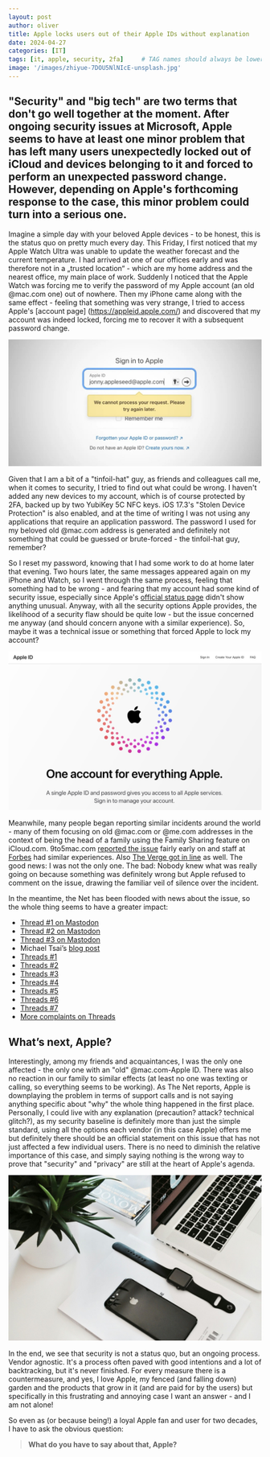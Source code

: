 ```yaml
---
layout: post
author: oliver
title: Apple locks users out of their Apple IDs without explanation
date: 2024-04-27
categories: [IT]
tags: [it, apple, security, 2fa]     # TAG names should always be lowercase
image: '/images/zhiyue-7DOU5NlNIcE-unsplash.jpg'
---
```


## "Security" and "big tech" are two terms that don't go well together at the moment. After ongoing security issues at Microsoft, Apple seems to have at least one minor problem that has left many users unexpectedly locked out of iCloud and devices belonging to it and forced to perform an unexpected password change. However, depending on Apple's forthcoming response to the case, this minor problem could turn into a serious one.

Imagine a simple day with your beloved Apple devices - to be honest, this is the status quo on pretty much every day. This Friday, I first noticed that my Apple Watch Ultra was unable to update the weather forecast and the current temperature. I had arrived at one of our offices early and was therefore not in a „trusted location“ - which are my home address and the nearest office, my main place of work. Suddenly I noticed that the Apple Watch was forcing me to verify the password of my Apple account (an old @mac.com one) out of nowhere. Then my iPhone came along with the same effect - feeling that something was very strange, I tried to access Apple's [account page] (https://appleid.apple.com/) and discovered that my account was indeed locked, forcing me to recover it with a subsequent password change.

![Apple ID down?](../images/apple-id-down.jpg)

Given that I am a bit of a "tinfoil-hat" guy, as friends and colleagues call me, when it comes to security, I tried to find out what could be wrong. I haven't added any new devices to my account, which is of course protected by 2FA, backed up by two YubiKey 5C NFC keys. iOS 17.3's "Stolen Device Protection" is also enabled, and at the time of writing I was not using any applications that require an application password. The password I used for my beloved old @mac.com address is generated and definitely not something that could be guessed or brute-forced - the tinfoil-hat guy, remember?

So I reset my password, knowing that I had some work to do at home later that evening. Two hours later, the same messages appeared again on my iPhone and Watch, so I went through the same process, feeling that something had to be wrong - and fearing that my account had some kind of security issue, especially since Apple's [official status page](https://www.apple.com/support/systemstatus/) didn't show anything unusual. Anyway, with all the security options Apple provides, the likelihood of a security flaw should be quite low - but the issue concerned me anyway (and should concern anyone with a similar experience). So, maybe it was a technical issue or something that forced Apple to lock my account?

![Apple-devices](../images/apple_id.jpg)

Meanwhile, many people began reporting similar incidents around the world - many of them focusing on old @mac.com or @me.com addresses in the context of being the head of a family using the Family Sharing feature on iCloud.com. 9to5mac.com [reported the issue](https://9to5mac.com/2024/04/26/signed-out-of-apple-id-account-problem-password/) fairly early on and staff at [Forbes](https://www.forbes.com/sites/daveywinder/2024/04/27/apple-id-password-reset-issue-hitting-iphone-ipad-and-macbook-users/) had similar experiences. Also [The Verge got in line](https://www.theverge.com/2024/4/27/24142509/apple-id-logged-out-reset-stolen-device-protection) as well. The good news: I was not the only one. The bad: Nobody knew what was really going on because something was definitely wrong but Apple refused to comment on the issue, drawing the familiar veil of silence over the incident.

In the meantime, the Net has been flooded with news about the issue, so the whole thing seems to have a greater impact:

- [Thread #1 on Mastodon](https://theinternet.social/@tbridge/112340463598872085)
- [Thread #2 on Mastodon](https://eworld.social/@ismh/112340745553157794)
- [Thread #3 on Mastodon](https://mastodon.social/@ChrisLawley/112340853972099137)
- Michael Tsai’s [blog post](https://mjtsai.com/blog/2024/04/26/janky-apple-id-security/)
- [Threads #1](https://www.threads.net/@singletary/post/C6P9jfJt1VH)
- [Threads #2](https://www.threads.net/@andelirich/post/C6P88QiNY-J)
- [Threads #3](https://www.threads.net/@adhdjesse/post/C6P9hS_L9_7)
- [Threads #4](https://www.threads.net/@9six7/post/C6P-cP1sNu7)
- [Threads #5](https://www.threads.net/@jubnub/post/C6P_DNyMVaT)
- [Threads #6](https://www.threads.net/@timmeh71/post/C6P_b4prnWJ)
- [Threads #7](https://www.threads.net/@ngorby/post/C6PvqnArUpZ)
- [More complaints on Threads](https://www.threads.net/@nichagan/post/C6Pzb8jLrvx)

## What’s next, Apple?

Interestingly, among my friends and acquaintances, I was the only one affected - the only one with an "old" @mac.com-Apple ID. There was also no reaction in our family to similar effects (at least no one was texting or calling, so everything seems to be working). As The Net reports, Apple is downplaying the problem in terms of support calls and is not saying anything specific about "why" the whole thing happened in the first place. Personally, I could live with any explanation (precaution? attack? technical glitch?), as my security baseline is definitely more than just the simple standard, using all the options each vendor (in this case Apple) offers me but definitely there should be an official statement on this issue that has not just affected a few individual users. There is no need to diminish the relative importance of this case, and simply saying nothing is the wrong way to prove that "security" and "privacy" are still at the heart of Apple's agenda.

![Apple-devices](../images/igor-son-Nod1nQ0i5a0-unsplash.jpg)

In the end, we see that security is not a status quo, but an ongoing process. Vendor agnostic. It's a process often paved with good intentions and a lot of backtracking, but it's never finished. For every measure there is a countermeasure, and yes, I love Apple, my fenced (and falling down) garden and the products that grow in it (and are paid for by the users) but specifically in this frustrating and annoying case I want an answer - and I am not alone!

So even as (or because being!) a loyal Apple fan and user for two decades, I have to ask the obvious question:

> **What do you have to say about that, Apple?**